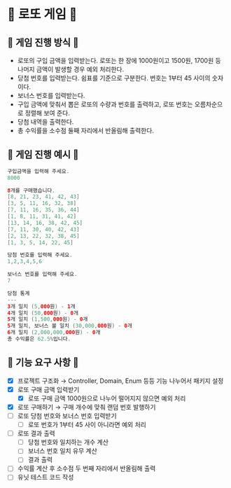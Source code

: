 # 💸 로또 게임 💸

## 🚨 게임 진행 방식 🚨

- 로또의 구입 금액을 입력받는다. 로또는 한 장에 1000원이고 1500원, 1700원 등 나머지 금액이 발생할 경우 예외 처리한다.
- 당첨 번호를 입력받는다. 쉼표를 기준으로 구분한다. 번호는 1부터 45 사이의 숫자이다.
- 보너스 번호를 입력받는다.
- 구입 금액에 맞춰서 뽑은 로또의 수량과 번호를 출력하고, 로또 번호는 오름차순으로 정렬해 보여 준다.
- 당첨 내역을 출력한다.
- 총 수익률을 소수점 둘째 자리에서 반올림해 출력한다.

## 🎱 게임 진행 예시 🎱

```java
구입금액을 입력해 주세요.
8000

8개를 구매했습니다.
[8, 21, 23, 41, 42, 43] 
[3, 5, 11, 16, 32, 38] 
[7, 11, 16, 35, 36, 44] 
[1, 8, 11, 31, 41, 42] 
[13, 14, 16, 38, 42, 45] 
[7, 11, 30, 40, 42, 43] 
[2, 13, 22, 32, 38, 45] 
[1, 3, 5, 14, 22, 45]

당첨 번호를 입력해 주세요.
1,2,3,4,5,6

보너스 번호를 입력해 주세요.
7

당첨 통계
---
3개 일치 (5,000원) - 1개
4개 일치 (50,000원) - 0개
5개 일치 (1,500,000원) - 0개
5개 일치, 보너스 볼 일치 (30,000,000원) - 0개
6개 일치 (2,000,000,000원) - 0개
총 수익률은 62.5%입니다.
```

## 🚀 기능 요구 사항 🚀

- [x]  프로젝트 구조화 → Controller, Domain, Enum 등등 기능 나누어서 패키지 설정
- [x]  로또 구매 금액 입력받기
    - [x]  로또 구매 금액 1000원으로 나누어 떨어지지 않으면 예외 처리
- [x]  로또 구매하기 → 구매 개수에 맞춰 랜덤 번호 발행하기
- [ ]  로또 당첨 번호와 보너스 번호 입력받기
    - [ ]  로또 번호가 1부터 45 사이 아니라면 예외 처리
- [ ]  로또 결과 출력
    - [ ]  당첨 번호와 일치하는 개수 계산
    - [ ]  보너스 번호 일치 유무 계산
    - [ ]  결과 출력
- [ ]  수익률 계산 후 소수점 두 번째 자리에서 반올림해 출력
- [ ]  유닛 테스트 코드 작성